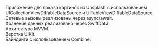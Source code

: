 Приложение для показа картинок из Unsplash с использованием UICollectionViewDiffableDataSource и UITableViewDiffableDataSource. <br/>
Сетевые вызовы реализованы через async/await. <br/>
Хранение данных реализовано через SwiftData. <br/>
Архитектура MVVM. <br/>
Верстка UIKit. <br/>
Байндинги с использованием Combine.
